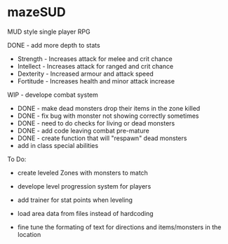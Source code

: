 # mazeSUD
MUD style single player RPG

DONE - add more depth to stats

  - Strength  - Increases attack for melee and crit chance
  - Intellect - Increases attack for ranged and crit chance
  - Dexterity - Increased armour and attack speed
  - Fortitude - Increases health and minor attack increase

WIP - develope combat system

  - DONE - make dead monsters drop their items in the zone killed
  - DONE - fix bug with monster not showing correctly sometimes
  - DONE - need to do checks for living or dead monsters
  - DONE - add code leaving combat pre-mature
  - DONE - create function that will "respawn" dead monsters
  - add in class special abilities


To Do:

- create leveled Zones with monsters to match

- develope level progression system for players

- add trainer for stat points when leveling

- load area data from files instead of hardcoding

- fine tune the formating of text for directions and items/monsters in the location

